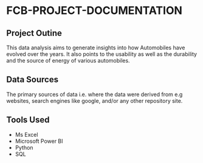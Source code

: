 # FCB-PROJECT-DOCUMENTATION

## Project Outine
This data analysis aims to generate insights into how Automobiles have evolved over the years. It also points to the usability as well as the durability and the source of energy of various automobiles.

## Data Sources
The primary sources of data i.e. where the data were derived from e.g websites, search engines like google, and/or any other repository site.

## Tools Used
- Ms Excel
- Microsoft Power BI
- Python 
- SQL

